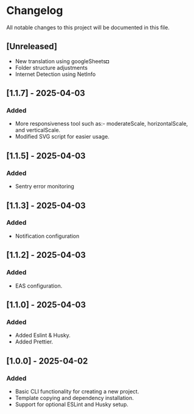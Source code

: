 # Changelog

All notable changes to this project will be documented in this file.

## [Unreleased]

- New translation using googleSheets◘
- Folder structure adjustments
- Internet Detection using NetInfo


## [1.1.7] - 2025-04-03

### Added

- More responsiveness tool such as:- moderateScale, horizontalScale, and verticalScale.
- Modified SVG script for easier usage.

## [1.1.5] - 2025-04-03

### Added

- Sentry error monitoring

## [1.1.3] - 2025-04-03

### Added

- Notification configuration

## [1.1.2] - 2025-04-03

### Added

- EAS configuration.

## [1.1.0] - 2025-04-03

### Added

- Added Eslint & Husky.
- Added Prettier.

## [1.0.0] - 2025-04-02

### Added

- Basic CLI functionality for creating a new project.
- Template copying and dependency installation.
- Support for optional ESLint and Husky setup.
